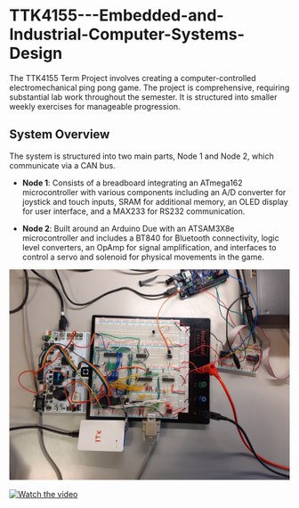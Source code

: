 # TTK4155---Embedded-and-Industrial-Computer-Systems-Design
The TTK4155 Term Project involves creating a computer-controlled electromechanical ping pong game. The project is comprehensive, requiring substantial lab work throughout the semester. It is structured into smaller weekly exercises for manageable progression.

## System Overview
The system is structured into two main parts, Node 1 and Node 2, which communicate via a CAN bus.

- **Node 1**: Consists of a breadboard integrating an ATmega162 microcontroller with various components including an A/D converter for joystick and touch inputs, SRAM for additional memory, an OLED display for user interface, and a MAX233 for RS232 communication.

- **Node 2**: Built around an Arduino Due with an ATSAM3X8e microcontroller and includes a BT840 for Bluetooth connectivity, logic level converters, an OpAmp for signal amplification, and interfaces to control a servo and solenoid for physical movements in the game.

![alt text](https://github.com/jecan95/TTK4155---Embedded-and-Industrial-Computer-Systems-Design/blob/main/Images%20and%20Video/20231115_144630.jpg)

[![Watch the video](https://i.stack.imgur.com/Vp2cE.png)](https://youtu.be/vt5fpE0bzSY)




